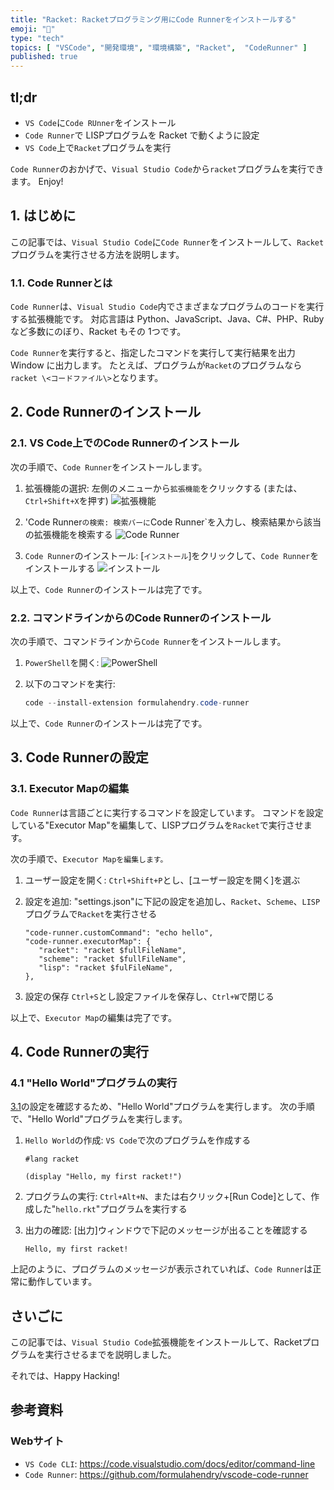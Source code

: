 ```yaml
---
title: "Racket: Racketプログラミング用にCode Runnerをインストールする"
emoji: "🎾"
type: "tech"
topics: [ "VSCode", "開発環境", "環境構築", "Racket",  "CodeRunner" ]
published: true
---
```


## tl;dr

- `VS Code`に`Code RUnner`をインストール
- `Code Runner`で LISPプログラムを Racket で動くように設定
- `VS Code`上で`Racket`プログラムを実行

`Code Runner`のおかげで、`Visual Studio Code`から`racket`プログラムを実行できます。
Enjoy!

## 1. はじめに

この記事では、`Visual Studio Code`に`Code Runner`をインストールして、`Racket`プログラムを実行させる方法を説明します。

### 1.1. Code Runnerとは

`Code Runner`は、`Visual Studio Code`内でさまざまなプログラムのコードを実行する拡張機能です。
対応言語は Python、JavaScript、Java、C#、PHP、Ruby など多数にのぼり、Racket もその 1つです。

`Code Runner`を実行すると、指定したコマンドを実行して実行結果を出力 Window に出力します。
たとえば、プログラムが`Racket`のプログラムなら`racket \<コードファイル\>`となります。

## 2. Code Runnerのインストール

### 2.1. VS Code上でのCode Runnerのインストール

次の手順で、`Code Runner`をインストールします。

1. 拡張機能の選択:
   左側のメニューから`拡張機能`をクリックする (または、`Ctrl+Shift+X`を押す)
   ![拡張機能](https://i.imgur.com/4JIrBTs.png)

2. 'Code Runner`の検索:
   検索バーに`Code Runner`を入力し、検索結果から該当の拡張機能を検索する
   ![Code Runner](https://i.imgur.com/bdYaeL0.png)

3. `Code Runner`のインストール:
  \[`インストール`\]をクリックして、`Code Runner`をインストールする
  ![インストール](https://i.imgur.com/uWyBHCe.png)

以上で、`Code Runner`のインストールは完了です。

### 2.2. コマンドラインからのCode Runnerのインストール

次の手順で、コマンドラインから`Code Runner`をインストールします。

1. `PowerShell`を開く:
   ![PowerShell](https://i.imgur.com/2YbB7lj.png)

2. 以下のコマンドを実行:

   ```powershell
   code --install-extension formulahendry.code-runner
   ```

以上で、`Code Runner`のインストールは完了です。

## 3. Code Runnerの設定

### 3.1. Executor Mapの編集

`Code Runner`は言語ごとに実行するコマンドを設定しています。
コマンドを設定している"Executor Map"を編集して、LISPプログラムを`Racket`で実行させます。

次の手順で、`Executor Mapを編集します。`

1. ユーザー設定を開く:
   `Ctrl+Shift+P`とし、\[ユーザー設定を開く\]を選ぶ

2. 設定を追加:
   "settings.json"に下記の設定を追加し、`Racket`、`Scheme`、`LISP`プログラムで`Racket`を実行させる

   ```json: settings.json
   "code-runner.customCommand": "echo hello",
   "code-runner.executorMap": {
      "racket": "racket $fullFileName",
      "scheme": "racket $fullFileName",
      "lisp": "racket $fulFileName",
   },
   ```

3. 設定の保存
   `Ctrl+S`とし設定ファイルを保存し、`Ctrl+W`で閉じる

以上で、`Executor Map`の編集は完了です。

## 4. Code Runnerの実行

### 4.1 "Hello World"プログラムの実行

[3.1](#31-executor-mapの編集)の設定を確認するため、"Hello World"プログラムを実行します。
次の手順で、"Hello World"プログラムを実行します。

1. `Hello World`の作成:
   `VS Code`で次のプログラムを作成する

   ```racket: hello.rkt
   #lang racket

   (display "Hello, my first racket!")
   ```

2. プログラムの実行:
   `Ctrl+Alt+N`、または右クリック+\[Run Code\]として、作成した"`hello.rkt`"プログラムを実行する

3. 出力の確認:
   \[出力\]ウィンドウで下記のメッセージが出ることを確認する

   ```output
   Hello, my first racket!
   ```

上記のように、プログラムのメッセージが表示されていれば、`Code Runner`は正常に動作しています。

## さいごに

この記事では、`Visual Studio Code`拡張機能をインストールして、Racketプログラムを実行させるまでを説明しました。

それでは、Happy Hacking!

## 参考資料

### Webサイト

- `VS Code CLI`: <https://code.visualstudio.com/docs/editor/command-line>
- `Code Runner`: <https://github.com/formulahendry/vscode-code-runner>
